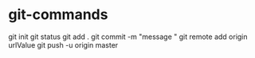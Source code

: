 # git-commands

git init
git status
git add .
git commit -m "message "
git remote add origin urlValue
git push -u origin master


